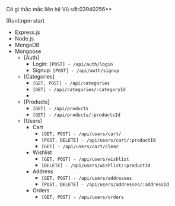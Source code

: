 Có gì thắc mắc liên hệ Vũ sđt:03940256**
 
[Run]:npm start

- Express.js
- Node.js
- MongoDB
- Mongoose
  - [Auth]
    - Login: `[POST] - /api/auth/login` 
    - Signup: `[POST] - /api/auth/signup`
  - [Categories]
    - `[GET, POST] - /api/categories`
    - `[GET] - /api/categories/:categoryId`
    - 
  - [Products]
    - `[GET] - /api/products`
    - `[GET] - /api/products/:productsId`
  - [Users]
    - Cart
      - `[GET, POST] - /api/users/cart/`
      - `[POST, DELETE] - /api/users/cart/:productId`
      - `[GET] - /api/users/cart/clear`
    - Wishlist
      - `[GET, POST] - /api/users/wishlist`
      - `[DELETE] - /api/users/wishlist/:productId`
    - Address
      - `[GET, POST] - /api/users/addresses`
      - `[POST, DELETE] - /api/users/addresses/:addressId`
    - Orders
      - `[GET, POST] - /api/users/orders`
  
